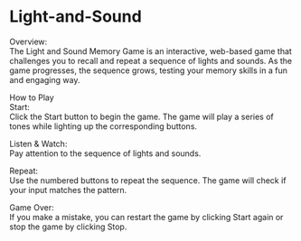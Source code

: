 # Light-and-Sound

Overview: <br>
The Light and Sound Memory Game is an interactive, web-based game that challenges you to recall and repeat a sequence of lights and sounds. As the game progresses, the sequence grows, testing your memory skills in a fun and engaging way.

How to Play <br>
Start: <br>
Click the Start button to begin the game. The game will play a series of tones while lighting up the corresponding buttons.

Listen & Watch: <br>
Pay attention to the sequence of lights and sounds.

Repeat: <br>
Use the numbered buttons to repeat the sequence. The game will check if your input matches the pattern.

Game Over: <br>
If you make a mistake, you can restart the game by clicking Start again or stop the game by clicking Stop.
